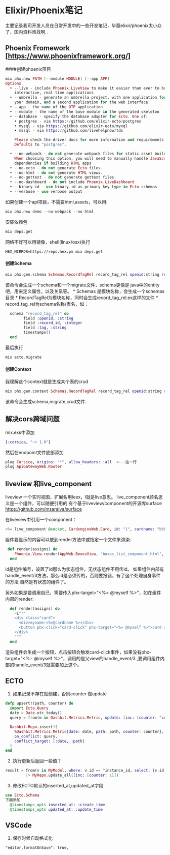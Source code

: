 
# Elixir/Phoenix笔记
主要记录我司开发人员在日常开发中的一些开发笔记，毕竟elixir/phoenix太小众了，国内资料难找啊..

## Phoenix Fromework [https://www.phoenixframework.org/]
####创建phoenix项目
```elixir
mix phx.new PATH [--module MODULE] [--app APP]
Options
  • --live - include Phoenix.LiveView to make it easier than ever to build
    interactive, real-time applications
  • --umbrella - generate an umbrella project, with one application for
    your domain, and a second application for the web interface.
  • --app - the name of the OTP application
  • --module - the name of the base module in the generated skeleton
  • --database - specify the database adapter for Ecto. One of:
    • postgres - via https://github.com/elixir-ecto/postgrex
    • mysql - via https://github.com/elixir-ecto/myxql
    • mssql - via https://github.com/livehelpnow/tds

    Please check the driver docs for more information and requirements.
    Defaults to "postgres".

  • --no-webpack - do not generate webpack files for static asset building.
    When choosing this option, you will need to manually handle JavaScript
    dependencies if building HTML apps
  • --no-ecto - do not generate Ecto files.
  • --no-html - do not generate HTML views.
  • --no-gettext - do not generate gettext files.
  • --no-dashboard - do not include Phoenix.LiveDashboard
  • --binary-id - use binary_id as primary key type in Ecto schemas
  • --verbose - use verbose output
```
如果创建一个api项目，不需要html,assets，可以用:
```elixir
mix phx.new demo --no-webpack --no-html
```

安装依赖包
```elixir
mix deps.get
```
网络不好可以用镜像，shell(linux/osx)执行
```
HEX_MIRROR=https://repo.hex.pm mix deps.get
```
#### 创建Schema
```elixir
mix phx.gen.schema Schemas.RecordTagRel record_tag_rel openid:string record_id:integer tag_id:integer
```

该命令会生成一个schema和一个migrate文件，schema更像是 java中的entity吧，用来定义属性，以及关系等。
    * Schemas 是模块名称，会生成一个schemas目录
    * RecordTagRel为模块名称，同时会生成record_tag_rel.ex这样的文件
    * record_tag_rel为schema名称/表名，如：
  ```elixir
    schema "record_tag_rel" do
          field :openid, :string
          field :record_id, :integer
          field :tag, :string
          timestamps()
    end
  ```
最后执行
```elixir
mix ecto.migrate
```

#### 创建Context
我理解这个context就是生成某个表的crud
```elixir
mix phx.gen.context Schemas.RecordTagRel record_tag_rel openid:string record_id:integer tag_id:integer
```

该命令会生成schema,migrate,crud文件.

## 解决cors跨域问题
mix.exs中添加
```elixir
{:corsica, "~> 1.0"}
```
然后在endpoint文件底部添加
```elixir
plug Corsica, origins: "*", allow_headers: :all  <---这一行
plug ApiGatewayWeb.Router
```


## liveview 和live_component
liveview 一个实时视图，扩展名用leex，l就是live意思。
live_component顾名思义是一个组件，可以随便引用的
有个基于liveview/component的开源库surface
https://github.com/msaraiva/surface

在liveview中引用一个component：
```elixir
<%= live_component @socket, CardengineWeb.Card, id: "1", cardname: "bbbb"%>
```
组件要显示的内容可以放到render方法中或指定一个文件来渲染:
```elixir
 def render(assigns) do
    Phoenix.View.render(AppWeb.BoxesView, "boxes_list_component.html", assigns)
  end
  ```
id是组件编号，设置了id那么为状态组件，无状态组件不用传id。
如果组件内部有handle_event/3方法，那么id是必须传的，否则要报错，有了这个处理自身事件的方法
自然是有状态的组件了。

另外如果是要调用自己，需要传入phx-target="<%= @myself %>"，如在组件内部的render:
```elixir
  def render(assigns) do
    ~L"""
    <div class="card">
      <div>myname:<%=@cardname %></div>
      <button phx-click="card-click" phx-target="<%= @myself %>">card click</button>
    </div>
    """
  end
  ```
  渲染组件会生成一个按钮，点击按钮会触发card-click事件，如果没有phx-target="<%= @myself %>"，调用的是父view的handle_event/3 ,要调用组件内部的handle_event/3就需要加上这个。

## ECTO

1. 如果记录不存在就创建，否则counter 做update
```elixir
defp upsert!(path, counter) do
  import Ecto.Query
  date = Date.utc_today()
  query = from(m in Dashbit.Metrics.Metric, update: [inc: [counter: ^counter]])

  Dashbit.Repo.insert!(
    %Dashbit.Metrics.Metric{date: date, path: path, counter: counter},
    on_conflict: query,
    conflict_target: [:date, :path]
  )
end
```

2. 执行更新后返回一些值？
```elixir
result = from(v in MyModel, where: v.id == ^instance_id, select: {v.id, v.counter})
         |> MyRepo.update_all([inc: [counter: 1]])

```

3. 修改ECTO默认的inserted_at,updated_at字段
```elixir
use Ecto.Schema
下面添加
  @timestamps_opts inserted_at: :create_time
  @timestamps_opts updated_at: :update_time
  ```


## VSCode
1. 保存时候自动格式化
```vscode
"editor.formatOnSave": true,
```
